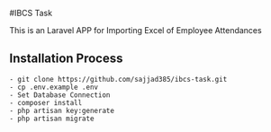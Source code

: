 #IBCS Task

This is an Laravel APP for Importing Excel of Employee Attendances

## Installation Process

```
- git clone https://github.com/sajjad385/ibcs-task.git
- cp .env.example .env
- Set Database Connection
- composer install
- php artisan key:generate
- php artisan migrate

```
